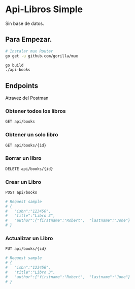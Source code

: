 ﻿# Api-Libros Simple

Sin base de datos.

## Para Empezar.    
``` bash
# Instalar mux Router
go get -u github.com/gorilla/mux
```

``` bash
go build
./api-books
```

## Endpoints
Atravez del Postman

### Obtener todos los libros
``` bash
GET api/books
```

### Obtener un solo libro
``` bash
GET api/books/{id}
```

### Borrar un libro
``` bash
DELETE api/books/{id}
```

### Crear un Libro
``` bash
POST api/books

# Request sample
# {
#   "isbn":"123456",
#   "title":"Libro 3",
#   "author":{"firstname":"Robert",  "lastname":"Jone"}
# }
```

### Actualizar un Libro
``` bash
PUT api/books/{id}

# Request sample
# {
#   "isbn":"123456",
#   "title":"Libro 3",
#   "author":{"firstname":"Robert",  "lastname":"Jone"}
# }

```

